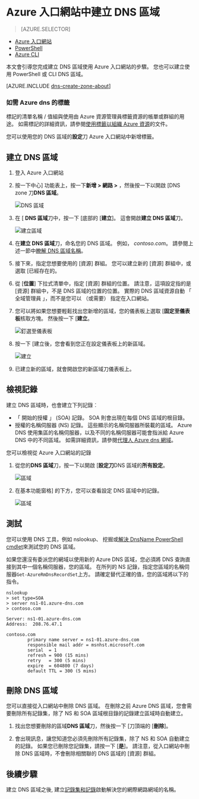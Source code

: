 <properties
   pageTitle="如何建立及管理 DNS 區域 Azure 入口網站中的 |Microsoft Azure"
   description="瞭解如何建立 DNS 區域 Azure dns。 這是建立和管理您的第一個 DNS 並開始裝載您的 DNS 網域使用 Azure 入口網站的逐步指南。"
   services="dns"
   documentationCenter="na"
   authors="sdwheeler"
   manager="carmonm"
   editor=""
   tags="azure-resource-manager"/>

<tags
   ms.service="dns"
   ms.devlang="na"
   ms.topic="article"
   ms.tgt_pltfrm="na"
   ms.workload="infrastructure-services"
   ms.date="08/16/2016"
   ms.author="sewhee"/>

# <a name="create-a-dns-zone-in-the-azure-portal"></a>Azure 入口網站中建立 DNS 區域


> [AZURE.SELECTOR]
- [Azure 入口網站](dns-getstarted-create-dnszone-portal.md)
- [PowerShell](dns-getstarted-create-dnszone.md)
- [Azure CLI](dns-getstarted-create-dnszone-cli.md)



本文會引導您完成建立 DNS 區域使用 Azure 入口網站的步驟。 您也可以建立使用 PowerShell 或 CLI DNS 區域。

[AZURE.INCLUDE [dns-create-zone-about](../../includes/dns-create-zone-about-include.md)]


### <a name="about-tags-for-azure-dns"></a>如需 Azure dns 的標籤


標記的清單名稱 / 值組與使用由 Azure 資源管理員標籤資源的帳單或群組的用途。 如需標記的詳細資訊，請參閱[使用標籤以組織 Azure 資源](../resource-group-using-tags.md)的文件。

您可以使用您的 DNS 區域的**設定**刀 Azure 入口網站中新增標籤。


## <a name="create-a-dns-zone"></a>建立 DNS 區域

1. 登入 Azure 入口網站

2. 按一下中心] 功能表上，按一下**新增 > 網路 >** ，然後按一下以開啟 [DNS zone 刀**DNS 區域**。

    ![DNS 區域](./media/dns-getstarted-create-dnszone-portal/openzone650.png)

3. 在 [ **DNS 區域**刀中，按一下 [底部的 [**建立**]。 這會開啟**建立 DNS 區域**刀。

    ![建立區域](./media/dns-getstarted-create-dnszone-portal/newzone250.png)

4. 在**建立 DNS 區域**刀，命名您的 DNS 區域。 例如， *contoso.com*。 請參閱上述一節中[瞭解 DNS 區域名稱](#names)。

5. 接下來，指定您想要使用的 [資源] 群組。 您可以建立新的 [資源] 群組中，或選取 [已經存在的。

6. 從 [**位置**] 下拉式清單中，指定 [資源] 群組的位置。 請注意，這項設定指的是 [資源] 群組中，不是 DNS 區域的位置的位置。 實際的 DNS 區域資源自動 「 全域管理員 」，而不是您可以 （或需要） 指定在入口網站。

7. 您可以將如果您想要輕鬆找出您新增的區域，您的儀表板上選取 [**固定至儀表板**核取方塊。 然後按一下 [**建立**。

    ![釘選至儀表板](./media/dns-getstarted-create-dnszone-portal/pindashboard150.png)

8. 按一下 [建立後，您會看到您正在設定儀表板上的新區域。

    ![建立](./media/dns-getstarted-create-dnszone-portal/creating150.png)

9. 已建立新的區域，就會開啟您的新區域刀儀表板上。


## <a name="view-records"></a>檢視記錄

建立 DNS 區域時，也會建立下列記錄︰

- 「 開始的授權 」 (SOA) 記錄。 SOA 則會出現在每個 DNS 區域的根目錄。
- 授權的名稱伺服器 (NS) 記錄。 這些顯示的名稱伺服器所裝載的區域。 Azure DNS 使用集區的名稱伺服器，以及不同的名稱伺服器可能會指派給 Azure DNS 中的不同區域。 如需詳細資訊，請參閱[代理人 Azure dns 網域](dns-domain-delegation.md)。

您可以檢視從 Azure 入口網站的記錄

1. 從您的**DNS 區域**刀，按一下以開啟 [**設定刀**DNS 區域的**所有設定**。

    ![區域](./media/dns-getstarted-create-dnszone-portal/viewzonens500.png)


2. 在基本功能窗格] 的下方，您可以查看設定 DNS 區域中的記錄。


    ![區域](./media/dns-getstarted-create-dnszone-portal/viewzone500.png)

## <a name="test"></a>測試

您可以使用 DNS 工具，例如 nslookup、 挖掘或[解決 DnsName PowerShell cmdlet](https://technet.microsoft.com/library/jj590781.aspx)來測試您的 DNS 區域。

如果您還沒有委派您的網域以使用新的 Azure DNS 區域，您必須將 DNS 查詢直接到其中一個名稱伺服器，您的區域。 在所列的 NS 記錄，指定您區域的名稱伺服器`Get-AzureRmDnsRecordSet`上方。 請確定替代正確的值，您的區域將以下的指令。

    nslookup
    > set type=SOA
    > server ns1-01.azure-dns.com
    > contoso.com

    Server: ns1-01.azure-dns.com
    Address:  208.76.47.1

    contoso.com
            primary name server = ns1-01.azure-dns.com
            responsible mail addr = msnhst.microsoft.com
            serial  = 1
            refresh = 900 (15 mins)
            retry   = 300 (5 mins)
            expire  = 604800 (7 days)
            default TTL = 300 (5 mins)



## <a name="delete-a-dns-zone"></a>刪除 DNS 區域

您可以直接從入口網站中刪除 DNS 區域。 在刪除之前 Azure DNS 區域，您會需要刪除所有記錄集，除了 NS 和 SOA 區域根目錄的記錄建立區域時自動建立。

1. 找出您想要刪除的區域**DNS 區域**刀，然後按一下 [刀頂端的 [**刪除**]。

2. 會出現訊息，讓您知道您必須先刪除所有記錄集，除了 NS 和 SOA 自動建立的記錄。 如果您已刪除您記錄集，請按一下 [**是**]。 請注意，從入口網站中刪除 DNS 區域時，不會刪除相關聯的 DNS 區域的 [資源] 群組。


## <a name="next-steps"></a>後續步驟

建立 DNS 區域之後, 建立[記錄集和記錄](dns-getstarted-create-recordset-portal.md)啟動解決您的網際網路網域的名稱。
